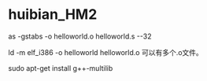 # huibian_HM2

as -gstabs -o helloworld.o helloworld.s --32

ld -m elf_i386 -o helloworld helloworld.o
可以有多个.o文件。

sudo apt-get install g++-multilib
